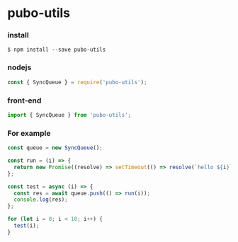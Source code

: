 # pubo-utils

### install

`$ npm install --save pubo-utils`

### nodejs

```javascript
const { SyncQueue } = require('pubo-utils');
```

### front-end

```javascript
import { SyncQueue } from 'pubo-utils';
```

### For example

```javascript
const queue = new SyncQueue();

const run = (i) => {
  return new Promise((resolve) => setTimeout(() => resolve(`hello ${i}`), 1000));
};

const test = async (i) => {
  const res = await queue.push(() => run(i));
  console.log(res);
};

for (let i = 0; i < 10; i++) {
  test(i);
}
```
